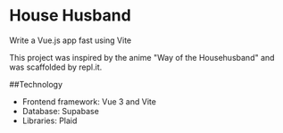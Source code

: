 # House Husband
Write a Vue.js app fast using Vite

This project was inspired by the anime "Way of the Househusband" and was scaffolded by repl.it. 

##Technology
  - Frontend framework: Vue 3 and Vite
  - Database: Supabase
  - Libraries: Plaid
